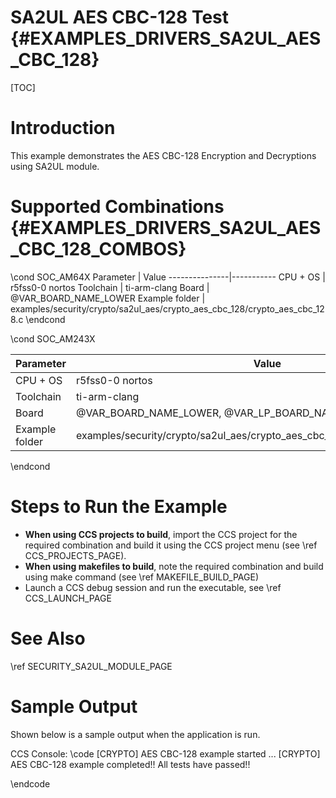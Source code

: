 # SA2UL AES CBC-128 Test {#EXAMPLES_DRIVERS_SA2UL_AES_CBC_128}

[TOC]

# Introduction

This example demonstrates the AES CBC-128 Encryption and Decryptions using SA2UL module.

# Supported Combinations {#EXAMPLES_DRIVERS_SA2UL_AES_CBC_128_COMBOS}

\cond SOC_AM64X
 Parameter      | Value
 ---------------|-----------
 CPU + OS       | r5fss0-0 nortos
 Toolchain      | ti-arm-clang
 Board          | @VAR_BOARD_NAME_LOWER
 Example folder | examples/security/crypto/sa2ul_aes/crypto_aes_cbc_128/crypto_aes_cbc_128.c
\endcond

\cond SOC_AM243X

 Parameter      | Value
 ---------------|-----------
 CPU + OS       | r5fss0-0 nortos
 Toolchain      | ti-arm-clang
 Board          | @VAR_BOARD_NAME_LOWER, @VAR_LP_BOARD_NAME_LOWER
 Example folder | examples/security/crypto/sa2ul_aes/crypto_aes_cbc_128/crypto_aes_cbc_128.c
\endcond

# Steps to Run the Example

- **When using CCS projects to build**, import the CCS project for the required combination
  and build it using the CCS project menu (see \ref CCS_PROJECTS_PAGE).
- **When using makefiles to build**, note the required combination and build using
  make command (see \ref MAKEFILE_BUILD_PAGE)
- Launch a CCS debug session and run the executable, see \ref CCS_LAUNCH_PAGE

# See Also

\ref SECURITY_SA2UL_MODULE_PAGE

# Sample Output

Shown below is a sample output when the application is run.


CCS Console:
\code
[CRYPTO] AES CBC-128 example started ...
[CRYPTO] AES CBC-128 example completed!!
All tests have passed!!

\endcode


